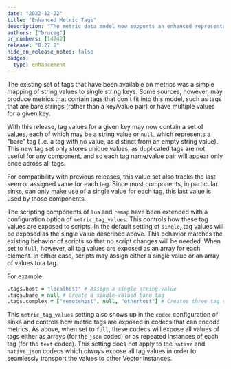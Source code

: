 ```yaml
---
date: "2022-12-22"
title: "Enhanced Metric Tags"
description: "The metric data model now supports an enhanced representation of tag values"
authors: ["bruceg"]
pr_numbers: [14742]
release: "0.27.0"
hide_on_release_notes: false
badges:
  type: enhancement
---
```


The existing set of tags that have been available on metrics was a simple mapping of string values
to single string keys. Some sources, however, may produce metrics that contain tags that don't fit
into this model, such as tags that are bare strings (rather than a key/value pair) or have multiple
values for a given key.

With this release, tag values for a given key may now contain a set of values, each of which may be
a string value or `null`, which represents a "bare" tag (i.e. a tag with no value, as distinct from
an empty string value). This new tag set only stores unique values, as duplicated tags are not
useful for any component, and so each tag name/value pair will appear only once across all tags.

For compatibility with previous releases, this value set also tracks the last seen or assigned value
for each tag. Since most components, in particular sinks, can only make use of a single value for
each tag, this last value is used by those components.

The scripting components of `lua` and `remap` have been extended with a configuration option of
`metric_tag_values`. This controls how these tag values are exposed to scripts. In the default
setting of `single`, tag values will be exposed as the single value described above. This behavior
matches the existing behavior of scripts so that no script changes will be needed. When set to
`full`, however, all tag values are exposed as an array for each element. In either case, scripts may
assign either a single value or an array of values to a tag.

For example:

```coffee
.tags.host = "localhost" # Assign a single string value
.tags.bare = null # Create a single-valued bare tag
.tags.complex = ["remotehost", null, "otherhost"] # Creates three tag values
```

This `metric_tag_values` setting also shows up in the `codec` configuration of sinks and controls
how metric tags are exposed in codecs that can encode metrics. As above, when set to `full`, these
codecs will expose all values of tags either as arrays (for the `json` codec) or as repeated
instances of each tag (for the `text` codec). This setting does not apply to the `native` and
`native_json` codecs which _always_ expose all tag values in order to seamlessly transport the
values to other Vector instances.
